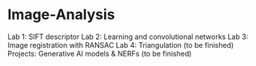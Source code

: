 # Image-Analysis

Lab 1: SIFT descriptor
Lab 2: Learning and convolutional networks
Lab 3: Image registration with RANSAC
Lab 4: Triangulation (to be finished)
Projects: Generative AI models & NERFs (to be finished)
